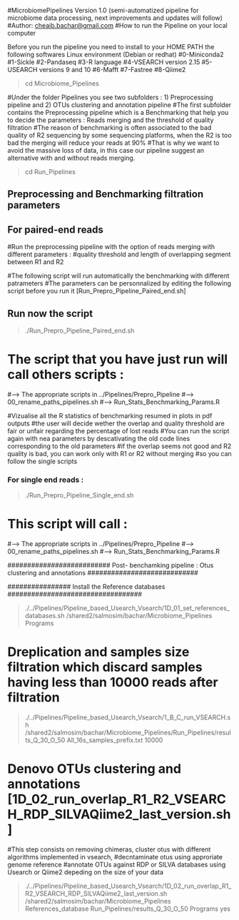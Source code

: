 #MicrobiomePipelines Version 1.0 (semi-automatized pipeline for microbiome data processing, next improvements and updates will follow)
#Author: cheaib.bachar@gmail.com
#How to run the Pipeline on your local computer 


Before you run the pipeline you need to install to your HOME PATH the following softwares 
Linux environment (Debian or redhat)
#0-Miniconda2
#1-Sickle 
#2-Pandaseq
#3-R language 
#4-VSEARCH version 2.15
#5-USEARCH versions 9 and 10 
#6-Mafft
#7-Fastree
#8-Qiime2

> cd Microbiome_Pipelines

#Under the folder Pipelines you see two subfolders : 1) Preprocessing pipeline and 2) OTUs clustering and annotation pipeline 
#The first subfolder contains the Preprocessing pipeline which is a Benchmarking that help you to decide the parameters : Reads merging and the threshold of quality filtration
#The reason of benchmarking is often associated to the bad quality of R2 sequencing by some sequencing platforms, when the R2 is too bad the merging will reduce your reads at 90%
#That is why we want to avoid the massive loss of data, in this case our pipeline suggest an alternative with and without reads merging.

> cd Run_Pipelines

## Preprocessing and Benchmarking filtration parameters
## For paired-end reads 
#Run the preprocessing pipeline with the option of reads merging with different parameters : 
#quality threshold and length of overlapping segment between R1 and R2 

#The following script will run automatically the benchmarking with different patrameters 
#The parameters can be personnalized by editing the following script before you run it [Run_Prepro_Pipeline_Paired_end.sh]

## Run now the script 

> ./Run_Prepro_Pipeline_Paired_end.sh

# The script that you have just run will call others scripts : 
#--> The appropriate scripts in ../Pipelines/Prepro_Pipeline 
#--> 00_rename_paths_pipelines.sh
#--> Run_Stats_Benchmarking_Params.R

#Vizualise all the R statistics of benchmarking resumed in plots in pdf outputs 
#the user will decide wether the overlap and quality threshold are fair or unfair regarding the percentage of lost reads 
#You can run the script again with nea parameters by descativating the old code lines corresponding to the old parameters 
#if the overlap seems not good and R2 quality is bad, you can work only with R1 or R2 without merging 
#so you can follow the single scripts 

### For single end reads  :

> ./Run_Prepro_Pipeline_Single_end.sh

# This script will call :
#--> The appropriate scripts in ../Pipelines/Prepro_Pipeline 
#--> 00_rename_paths_pipelines.sh
#--> Run_Stats_Benchmarking_Params.R

########################## Post- benchamking pipeline : Otus clustering and annotations  ############################

################ Install the Reference databases ################################## 
> ./../Pipelines/Pipeline_based_Usearch_Vsearch/1D_01_set_references_databases.sh /shared2/salmosim/bachar/Microbiome_Pipelines Programs

# Dreplication and samples size filtration which discard samples having less than 10000 reads after filtration 

> ./../Pipelines/Pipeline_based_Usearch_Vsearch/1_B_C_run_VSEARCH.sh /shared2/salmosim/bachar/Microbiome_Pipelines/Run_Pipelines/results_Q_30_O_50 All_16s_samples_prefix.txt 10000


# Denovo OTUs clustering and annotations [1D_02_run_overlap_R1_R2_VSEARCH_RDP_SILVAQiime2_last_version.sh]
#This step consists on removing chimeras, cluster otus with different algorithms implemented in vsearch, 
#decntaminate otus using approriate genome reference 
#annotate OTUs against RDP or SILVA databases using Usearch or Qiime2 depeding on the size of your data

> ./../Pipelines/Pipeline_based_Usearch_Vsearch/1D_02_run_overlap_R1_R2_VSEARCH_RDP_SILVAQiime2_last_version.sh /shared2/salmosim/bachar/Microbiome_Pipelines References_database Run_Pipelines/results_Q_30_O_50 Programs yes

